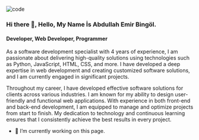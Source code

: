 ![code](https://r.resimlink.com/CbFoz.png)

### Hi there 👋, Hello, My Name İs Abdullah Emir Bingöl.
#### Developer, Web Developer, Programmer

As a software development specialist with 4 years of experience, I am passionate about delivering high-quality solutions using technologies such as Python, JavaScript, HTML, CSS, and more. I have developed a deep expertise in web development and creating customized software solutions, and I am currently engaged in significant projects.

Throughout my career, I have developed effective software solutions for clients across various industries. I am known for my ability to design user-friendly and functional web applications. With experience in both front-end and back-end development, I am equipped to manage and optimize projects from start to finish. My dedication to technology and continuous learning ensures that I consistently achieve the best results in every project.

- 🔭 I’m currently working on this page. 





